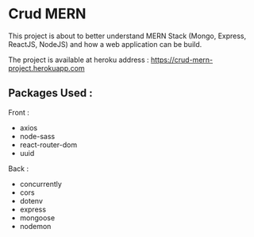 # Crud MERN

This project is about to better understand MERN Stack (Mongo, Express, ReactJS, NodeJS) and how a web application can be build.

The project is available at heroku address : https://crud-mern-project.herokuapp.com

## Packages Used :
Front :
- axios
- node-sass 
- react-router-dom
- uuid

Back :
- concurrently
- cors
- dotenv
- express
- mongoose
- nodemon


